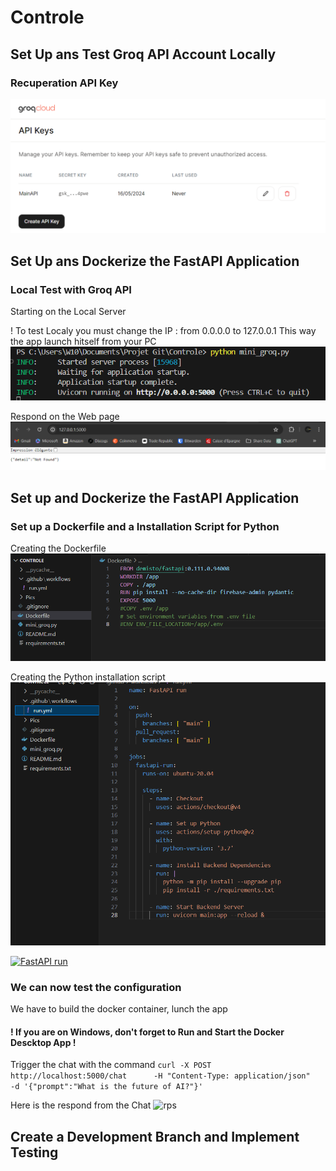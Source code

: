 # Controle

## Set Up ans Test Groq API Account Locally

### Recuperation API Key
![MainAPI](https://github.com/Sir22io/Controle/blob/main/Pics/MainAPI.png)


## Set Up ans Dockerize the FastAPI Application

### Local Test with Groq API

Starting on the Local Server

! To test Localy you must change the IP :
from 0.0.0.0 to 127.0.0.1
This way the app launch hitself from your PC
![SRV](https://github.com/Sir22io/Controle/blob/main/Pics/test%20local.png)

Respond on the Web page
![PgeWeb](https://github.com/Sir22io/Controle/blob/main/Pics/Test%20Programme%20Local%20page%20web.png)

## Set up and Dockerize the FastAPI Application

### Set up a Dockerfile and a Installation Script for Python

Creating the Dockerfile
![dockerfile](https://github.com/Sir22io/Controle/blob/main/Pics/Dockerfile.png)

Creating the Python installation script
![SRV](https://github.com/Sir22io/Controle/blob/main/Pics/InstalPy.png)

[![FastAPI run](https://github.com/Sir22io/Controle/actions/workflows/run.yml/badge.svg)](https://github.com/Sir22io/Controle/actions/workflows/run.yml)

### We can now test the configuration

We have to build the docker container, lunch the app
#### ! If you are on Windows, don't forget to Run and Start the Docker Descktop App !

Trigger the chat with the command
``` curl -X POST http://localhost:5000/chat      -H "Content-Type: application/json"      -d '{"prompt":"What is the future of AI?"}' ```

Here is the respond from the Chat
![rps](https://github.com/Sir22io/Controle/blob/main/Pics/reponseia.png)

## Create a Development Branch and Implement Testing
